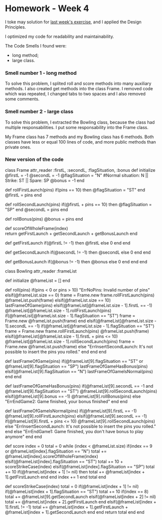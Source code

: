 # Homework - Week 4

I toke may solution for [last week's exercise](https://github.com/engwebUM/homework-week3),
and I applied the Design Principles.

I optimized my code for readability and maintainability.

The Code Smells I found were:
- long method;
- large class.

### Smell number 1 - long method

To solve this problem, I splited roll and score methods into many auxiliary methods. I also
created get methods into the class Frame. I removed code which was repeated, I
changed tabs to two spaces and I also removed some comments.

### Smell number 2 - large class

To solve this problem, I extracted the Bowling class, because the class had multiple
responsabilities. I put some responsability into the Frame class.

My Frame class has 7 methods and my Bowling class has 6 methods. Both classes have less or
equal 100 lines of code, and more public methods than private ones.

### New version of the code

class Frame
  attr_reader :firstL, :secondL, :flagSituation, :bonus
  def initialize
    @firstL = -1
    @secondL = -1
    @flagSituation = "N" #Normal situation: N || Strike: ST || Spare: SP
    @bonus = -1
  end

  def rollFirstLaunch(pins)
    if(pins == 10) then @flagSituation = "ST" end
    @firstL = pins
  end

  def rollSecondLaunch(pins)
    if(@firstL + pins == 10) then @flagSituation = "SP" end
    @secondL = pins
  end

  def rollBonus(pins)
    @bonus = pins
  end
  
  def scoreOfWholeFrame(index)    
    return getFirstLaunch + getSecondLaunch + getBonusLaunch
  end
  
  def getFirstLaunch
    if(@firstL != -1) then @firstL else 0 end
  end
  
  def getSecondLaunch
    if(@secondL != -1) then @secondL else 0 end
  end
  
  def getBonusLaunch
  	if(@bonus != -1) then @bonus else 0 end
  end
end

class Bowling
  attr_reader :frameList

  def initialize
    @frameList = []
  end

  def roll(pins)
    if(pins < 0 or pins > 10)
      "ErrNoPins: Invalid number of pins"
    elsif(@frameList.size == 0)
      frame = Frame.new
      frame.rollFirstLaunch(pins)
      @frameList.push(frame)
    elsif(@frameList.size == 10)
      lastFrameOfGame(pins)
    elsif(@frameList[@frameList.size - 1].firstL == -1)
      @frameList[@frameList.size - 1].rollFirstLaunch(pins)
      if(@frameList[@frameList.size - 1].flagSituation == "ST")
        frame = Frame.new
        @frameList.push(frame)
      end
    elsif(@frameList[@frameList.size - 1].secondL == -1)
      if(@frameList[@frameList.size - 1].flagSituation == "ST")
        frame = Frame.new
        frame.rollFirstLaunch(pins)
        @frameList.push(frame)
      elsif(@frameList[@frameList.size - 1].firstL + pins <= 10)
        @frameList[@frameList.size - 1].rollSecondLaunch(pins)
        frame = Frame.new
        @frameList.push(frame)
      else
        "ErrInsertSecondLaunch: It's not possible to insert the pins you rolled."
      end
    end
  end

  def lastFrameOfGame(pins)
    if(@frameList[9].flagSituation == "ST" or @frameList[9].flagSituation == "SP")
      lastFrameOfGameHasBonus(pins)
    elsif(@frameList[9].flagSituation == "N")
      lastFrameOfGameIsNormal(pins)
    end
  end
  
  def lastFrameOfGameHasBonus(pins)
    if(@frameList[9].secondL == -1 and @frameList[9].flagSituation == "ST")
      @frameList[9].rollSecondLaunch(pins)
    elsif(@frameList[9].bonus == -1)
      @frameList[9].rollBonus(pins)
    else
      "ErrEndGame2: Game finished, your bonus finished"
    end
  end
  
  def lastFrameOfGameIsNormal(pins)
    if(@frameList[9].firstL == -1)
      @frameList[9].rollFirstLaunch(pins)
    elsif(@frameList[9].secondL == -1)
      if(@frameList[9].firstL + pins <= 10)
        @frameList[9].rollSecondLaunch(pins)
      else
        "ErrInsertSecondLaunch: It's not possible to insert the pins you rolled."
      end
    else
      "ErrEndGame1: Game finished, you don't have bonus to play anymore"
    end
  end

  def score
    index = 0
    total = 0
    while (index < @frameList.size)
      if(index == 9 or @frameList[index].flagSituation == "N")
        total += @frameList[index].scoreOfWholeFrame(index)
      elsif(@frameList[index].flagSituation == "ST")
        total += 10 + scoreStrikeCase(index)
      elsif(@frameList[index].flagSituation == "SP")
        total += 10
        if(@frameList[index + 1] != nil) then total += @frameList[index + 1].getFirstLaunch end
      end
      index += 1
    end
    total
  end

  def scoreStrikeCase(index)
    total = 0
    if(@frameList[index + 1] != nil)
      if(@frameList[index + 1].flagSituation == "ST")
        total += 10
        if(index == 8)
          total += @frameList[9].getSecondLaunch
        elsif(@frameList[index + 2] != nil)
          total += @frameList[index + 2].getFirstLaunch
        end
      elsif(@frameList[index + 1].firstL != -1)
        total += @frameList[index + 1].getFirstLaunch + @frameList[index + 1].getSecondLaunch
      end
    end
    return total
  end
end
